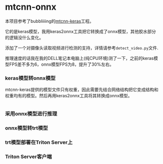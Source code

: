 # mtcnn-onnx

本项目参考了bubbliiiing的[mtcnn-keras](https://github.com/bubbliiiing/mtcnn-keras)工程。

它的是keras模型，我用keras2onnx工具把它转换成了onnx模型，其他胶水部分的逻辑没什么变化。

添加了一个对摄像头读取视频进行检测的支持，详情请参考`detect_video.py`文件.

推理速度的话我在我的DELL笔记本电脑上(纯CPU环境)测了一下，之前的keras模型FPS差不多为6，onnx模型FPS为8，提升了30%左右。

### keras模型转onnx模型

mtcnn-keras提供的模型文件只有权重，因此需要先结合网络结构把它变成结构和权重均有的模型。然后再用keras2onnx工具将其转换成onnx模型。

```sh

```

### 采用onnx模型进行推理

### onnx模型转trt模型

### trt模型部署在Triton Server上

### Triton Server客户端


